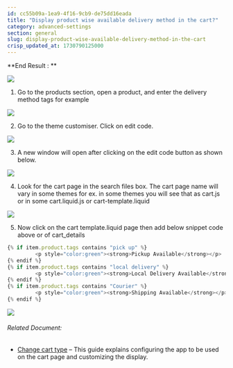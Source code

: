 ```yaml
---
id: cc55b09a-1ea9-4f16-9cb9-de75dd16eada
title: "Display product wise available delivery method in the cart?"
category: advanced-settings
section: general
slug: display-product-wise-available-delivery-method-in-the-cart
crisp_updated_at: 1730790125000
---
```


**End Result : **

![](https://storage.crisp.chat/users/helpdesk/website/ca826b447482b000/imagejvlw0q_8rmra4.png)

1. Go to the products section, open a product, and enter the delivery method tags for example

![](https://storage.crisp.chat/users/helpdesk/website/ca826b447482b000/screenshot-2023-03-09-at-85809_1ces4vj.png)

2. Go to the theme customiser. Click on edit code.

![](https://storage.crisp.chat/users/helpdesk/website/ca826b447482b000/screenshot-2023-02-10-at-10417_1hkruva.png)

3. A new window will open after clicking on the edit code button as shown below.

![](https://storage.crisp.chat/users/helpdesk/website/ca826b447482b000/screenshot-2023-02-10-at-11648_yjl28j.png)

4. Look for the cart page in the search files box. The cart page name will vary in some themes for ex. in some themes you will see that as cart.js or in some cart.liquid.js or cart-template.liquid

![](https://storage.crisp.chat/users/helpdesk/website/ca826b447482b000/screenshot-2023-02-14-at-11511_cqyeth.png)

5. Now click on the cart template.liquid page then add below snippet code above  or  of cart_details

```javascript
{% if item.product.tags contains "pick up" %}
         <p style="color:green"><strong>Pickup Available</strong></p>
{% endif %}
{% if item.product.tags contains "local delivery" %}
         <p style="color:green"><strong>Local Delivery Available</strong></p>
{% endif %}
{% if item.product.tags contains "Courier" %}
         <p style="color:green"><strong>Shipping Available</strong></p>
{% endif %}
```

![](https://storage.crisp.chat/users/helpdesk/website/ca826b447482b000/screenshot-2023-03-09-at-11513_cq0gn0.png)

###### Related Document:

* [Change cart type](https://help.birdchime.com/en-us/article/change-cart-type-1g2elmy/) – This guide explains configuring the app to be used on the cart page and customizing the display.
